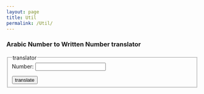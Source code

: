 ```yaml
---
layout: page
title: Util 
permalink: /Util/
---
```


### Arabic Number to Written Number translator

<form>
 <fieldset>
  <legend> translator </legend>
  Number: <input id='number' type="number"><br>
  <p id="result"></p>
  <button name="button" onclick="translate()"> translate </button>
 </fieldset>
</form>


<script>
function translate() {
	var number = document.getElementById('number').value;
	document.getElementById("result").innerHTML = writtenNumber(number);
}
</script>

<script src="//code.jquery.com/jquery-1.11.2.min.js"></script>
<script src="/assets/js/util.js"></script>
